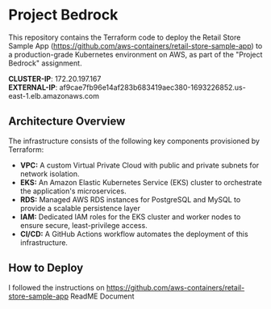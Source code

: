 # Project Bedrock 

This repository contains the Terraform code to deploy the  Retail Store Sample App (https://github.com/aws-containers/retail-store-sample-app) to a production-grade Kubernetes environment on AWS, as part of the "Project Bedrock" assignment.

**CLUSTER-IP**:  172.20.197.167    
**EXTERNAL-IP**: af9cae7fb96e14af283b683419aec380-1693226852.us-east-1.elb.amazonaws.com


## Architecture Overview

The infrastructure consists of the following key components provisioned by Terraform:
- **VPC:** A custom Virtual Private Cloud with public and private subnets for network isolation.
- **EKS:** An Amazon Elastic Kubernetes Service (EKS) cluster to orchestrate the application's microservices.
- **RDS:** Managed AWS RDS instances for PostgreSQL and MySQL to provide a scalable persistence layer 
- **IAM:** Dedicated IAM roles for the EKS cluster and worker nodes to ensure secure, least-privilege access.
- **CI/CD:** A GitHub Actions workflow automates the deployment of this infrastructure.

## How to Deploy

I followed the instructions on https://github.com/aws-containers/retail-store-sample-app ReadME Document